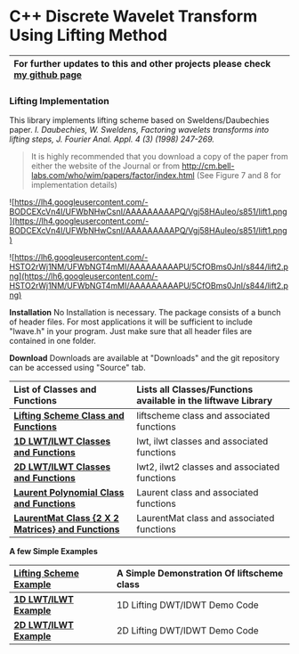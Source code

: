 # C++ Discrete Wavelet Transform Using Lifting Method #

| For further updates to this and other projects please check [my github page](http://rafat.github.io)|
|:----------------------------------------------------------------------------------------------------|

### Lifting Implementation ###

This library implements lifting scheme based on Sweldens/Daubechies paper.
_I. Daubechies, W. Sweldens, Factoring wavelets transforms into lifting steps, J. Fourier Anal. Appl. 4 (3) (1998) 247-269._
> It is highly recommended that you download a copy of the paper from either the website of the Journal or from http://cm.bell-labs.com/who/wim/papers/factor/index.html (See Figure 7 and 8 for implementation details)

![https://lh4.googleusercontent.com/-BODCEXcVn4I/UFWbNHwCsnI/AAAAAAAAAPQ/Vgj58HAuIeo/s851/lift1.png](https://lh4.googleusercontent.com/-BODCEXcVn4I/UFWbNHwCsnI/AAAAAAAAAPQ/Vgj58HAuIeo/s851/lift1.png)

![https://lh6.googleusercontent.com/-HSTO2rWj1NM/UFWbNGT4mMI/AAAAAAAAAPU/5CfOBms0JnI/s844/lift2.png](https://lh6.googleusercontent.com/-HSTO2rWj1NM/UFWbNGT4mMI/AAAAAAAAAPU/5CfOBms0JnI/s844/lift2.png)

**Installation** No Installation is necessary. The package consists of a bunch of header files. For most applications it will be sufficient to include "lwave.h" in your program. Just make sure that all header files are contained in one folder.

**Download** Downloads are available at "Downloads" and the git repository can be accessed using "Source" tab.

|**List of Classes and Functions**| Lists all Classes/Functions available in the liftwave Library|
|:--------------------------------|:-------------------------------------------------------------|
|**[Lifting Scheme Class and Functions](http://code.google.com/p/liftwave/wiki/liftscheme)**| liftscheme class and associated functions                    |
|**[1D LWT/ILWT Classes and Functions](http://code.google.com/p/liftwave/wiki/1dlwt)**| lwt, ilwt classes and associated functions                   |
|**[2D LWT/ILWT Classes and Functions](http://code.google.com/p/liftwave/wiki/2dlwt)**| lwt2, ilwt2 classes and associated functions                 |
|**[Laurent Polynomial Class and Functions](http://code.google.com/p/liftwave/wiki/laurentpoly)**| Laurent class and associated functions                       |
|**[LaurentMat Class {2 X 2 Matrices} and Functions](http://code.google.com/p/liftwave/wiki/laurentmat)**| LaurentMat class and associated functions                    |

**A few Simple Examples**

|**[Lifting Scheme Example](http://code.google.com/p/liftwave/wiki/ex1_liftscheme)**| A Simple Demonstration Of liftscheme class|
|:----------------------------------------------------------------------------------|:------------------------------------------|
|**[1D LWT/ILWT Example](http://code.google.com/p/liftwave/wiki/ex1_lwt)**          | 1D Lifting DWT/IDWT Demo Code             |
|**[2D LWT/ILWT Example](http://code.google.com/p/liftwave/wiki/ex_lwt2)**          | 2D Lifting DWT/IDWT Demo Code             |